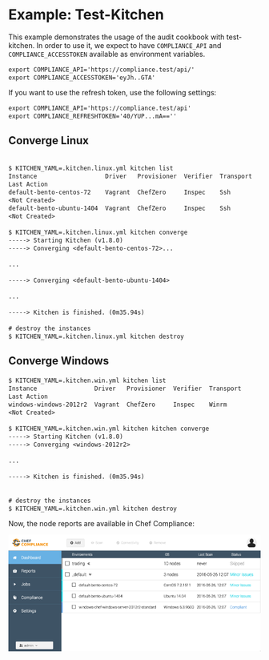 # Example: Test-Kitchen

This example demonstrates the usage of the audit cookbook with test-kitchen. In order to use it, we expect to have `COMPLIANCE_API` and `COMPLIANCE_ACCESSTOKEN` available as environment variables.

```
export COMPLIANCE_API='https://compliance.test/api/'
export COMPLIANCE_ACCESSTOKEN='eyJh..GTA'
```

If you want to use the refresh token, use the following settings:

```
export COMPLIANCE_API='https://compliance.test/api'
export COMPLIANCE_REFRESHTOKEN='40/YUP...mA==''
```


## Converge Linux

```

$ KITCHEN_YAML=.kitchen.linux.yml kitchen list
Instance                   Driver   Provisioner  Verifier  Transport  Last Action
default-bento-centos-72    Vagrant  ChefZero     Inspec    Ssh        <Not Created>
default-bento-ubuntu-1404  Vagrant  ChefZero     Inspec    Ssh        <Not Created>

$ KITCHEN_YAML=.kitchen.linux.yml kitchen converge
-----> Starting Kitchen (v1.8.0)
-----> Converging <default-bento-centos-72>...

...

-----> Converging <default-bento-ubuntu-1404>

...

-----> Kitchen is finished. (0m35.94s)

# destroy the instances
$ KITCHEN_YAML=.kitchen.linux.yml kitchen destroy
```

## Converge Windows

```
$ KITCHEN_YAML=.kitchen.win.yml kitchen list
Instance                Driver   Provisioner  Verifier  Transport  Last Action
windows-windows-2012r2  Vagrant  ChefZero     Inspec    Winrm      <Not Created>

$ KITCHEN_YAML=.kitchen.win.yml kitchen kitchen converge
-----> Starting Kitchen (v1.8.0)
-----> Converging <windows-2012r2>

...

-----> Kitchen is finished. (0m35.94s)


# destroy the instances
$ KITCHEN_YAML=.kitchen.win.yml kitchen destroy

```


Now, the node reports are available in Chef Compliance:

![Chef Compliance Reports](cc_report.png "Chef Compliance Reports")
